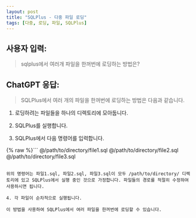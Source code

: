 ```yaml
---
layout: post
title: "SQLPlus - 다중 파일 로딩"
tags: [다중, 로딩, 파일, SQLPlus]
---
```


## 사용자 입력:
> sqlplus에서 여러개 파일을 한꺼번에 로딩하는 방법은?

## ChatGPT 응답:
> SQLPlus에서 여러 개의 파일을 한꺼번에 로딩하는 방법은 다음과 같습니다.

1. 로딩하려는 파일들을 하나의 디렉토리에 모아둡니다.

2. SQLPlus를 실행합니다.

3. SQLPlus에서 다음 명령어를 입력합니다.

{% raw %}```
@/path/to/directory/file1.sql
@/path/to/directory/file2.sql
@/path/to/directory/file3.sql
```{% endraw %}

위의 명령어는 파일1.sql, 파일2.sql, 파일3.sql이 모두 /path/to/directory/ 디렉토리에 있고 SQLPlus에서 실행 중인 것으로 가정합니다. 파일들의 경로를 적절히 수정하여 사용하시면 됩니다.

4. 각 파일이 순차적으로 실행됩니다.

이 방법을 사용하여 SQLPlus에서 여러 파일을 한꺼번에 로딩할 수 있습니다.

